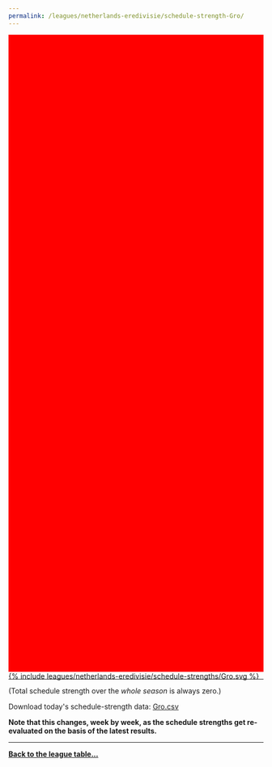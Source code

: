 ```yaml
---
permalink: /leagues/netherlands-eredivisie/schedule-strength-Gro/
---
```


<style>
.svg-wrap {
    background-color:red;
    height:0;
    padding-top:250%; /* 350px/550px */
    position: relative;
}

svg {
    background-color: white;
    height: 100%;
    display:block;
    width: 100%;
    position: absolute;
    top:0;
    left:0;
}
</style>


<div class="svg-wrap">
{% include leagues/netherlands-eredivisie/schedule-strengths/Gro.svg %}
</div>

-----

(Total schedule strength over the *whole season* is always zero.)


Download today's schedule-strength data: [Gro.csv](/assets/leagues/netherlands-eredivisie/2025/schedule-strengths/Gro.csv)

**Note that this changes, week by week, as the schedule strengths get re-evaluated on the
basis of the latest results.**

-----

[**Back to the league table...**](/leagues/netherlands-eredivisie)


